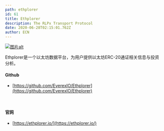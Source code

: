 ```yaml
---
path: ethplorer
id: 61
title: Ethplorer
description: The RLPx Transport Protocol
date: 2020-06-28T02:15:01.762Z
author: ECN
---
```



[![&#x56FE;&#x7247;alt](https://ethplorer.io/images/navbar-logo-ethplorer.png)](https://github.com/EverexIO/Ethplorer)

Ethplorer是一个以太坊数据平台，为用户提供以太坊ERC-20通证相关信息与投资分析。



#### Github

* [https://github.com/EverexIO/Ethplorer](https://github.com/EverexIO/Ethplorer)

<br/>

#### 官网

* [https://ethplorer.io/](https://ethplorer.io/)

